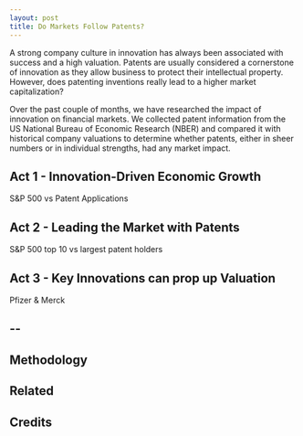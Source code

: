 ```yaml
---
layout: post
title: Do Markets Follow Patents?
---
```


A strong company culture in innovation has always been associated with success and a high valuation. Patents are usually considered a cornerstone of innovation as they allow business to protect their intellectual property. However, does patenting inventions really lead to a higher market capitalization?

Over the past couple of months, we have researched the impact of innovation on financial markets. We collected patent information from the US National Bureau of Economic Research (NBER) and compared it with historical company valuations to determine whether patents, either in sheer numbers or in individual strengths, had any market impact.


## Act 1 - Innovation-Driven Economic Growth

S&P 500 vs Patent Applications


## Act 2 - Leading the Market with Patents

S&P 500 top 10 vs largest patent holders


## Act 3 - Key Innovations can prop up Valuation

Pfizer & Merck


--
--

## Methodology

## Related

## Credits
